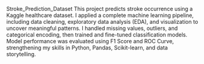 Stroke_Prediction_Dataset
This project predicts stroke occurrence using a Kaggle healthcare dataset. I applied a complete machine learning pipeline, including data cleaning, exploratory data analysis (EDA), and visualization to uncover meaningful patterns. I handled missing values, outliers, and categorical encoding, then trained and fine-tuned classification models. Model performance was evaluated using F1 Score and ROC Curve, strengthening my skills in Python, Pandas, Scikit-learn, and data storytelling.
